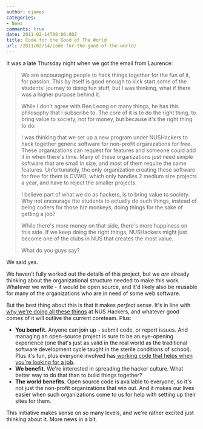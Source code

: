 ```yaml
---
author: ejames
categories:
- News
comments: true
date: 2011-02-14T00:00:00Z
title: Code for the Good of The World
url: /2011/02/14/code-for-the-good-of-the-world/
---
```


It was a late Thursday night when we got the email from Laurence:
<blockquote>We are encouraging people to hack things together for the fun of it, for passion. This by itself is good enough to kick start some of the students' journey to doing fun stuff, but I was thinking, what if there was a higher purpose behind it.

While I don't agree with Ben Leong on many things, he has this philosophy that I subscribe to. The core of it is to do the right thing, to bring value to society, not for money, but because it's the right thing to do.

I was thinking that we set up a new program under NUSHackers to hack together generic software for non-profit organizations for free. These organizations can request for features and someone could add it in when there's time. Many of these organizations just need simple software that are small in size, and most of them require the same features. Unfortunately, the only organization creating these software for free for them is CVWO, which only handles 2 medium size projects a year, and have to reject the smaller projects.

I believe part of what we do as hackers, is to bring value to society. Why not encourage the students to actually do such things, instead of being coders for those biz monkeys, doing things for the sake of getting a job?

While there's more money on that side, there's more happiness on this side. If we keep doing the right things, NUSHackers might just become one of the clubs in NUS that creates the most value.

What do you guys say?</blockquote>
We said yes.

We haven't fully worked out the details of this project, but we <em>are</em> already thinking about the organizational structure needed to make this work. Whatever we write - it would be open source, and it'd likely also be reusable for many of the organizations who are in need of some web software.

But the best thing about this is that it makes <em>perfect sense</em>. It's in line with <a href="/why">why we're doing all these things</a> at NUS Hackers, and whatever good comes of it will outlive the current coreteam. Plus:
<ul>
	<li><strong>You benefit.</strong> Anyone can join up - submit code, or report issues. And managing an open-source project is sure to be an eye-opening experience (one that's just as valid in the real world as the traditional software development cycle taught in the sterile conditions of school). Plus it's fun, plus everyone involved has<a href="http://www.aaronboodman.com/2010/10/wherein-i-help-you-get-good-job.html"> working code that helps when you're looking for a job</a>.</li>
	<li><strong>We benefit.</strong> We're interested in spreading the hacker culture. What better way to do that than to build things together?</li>
	<li><strong>The world benefits.</strong> Open source code is available to everyone, so it's not just the non-profit organizations that win out. And it makes our lives easier when such organizations come to us for help with setting up their sites for them.</li>
</ul>
This initiative makes sense on so many levels, and we're rather excited just thinking about it. More news in a bit.
